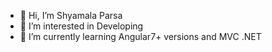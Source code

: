 - 👋 Hi, I’m Shyamala Parsa
- 👀 I’m interested in Developing 
- 🌱 I’m currently learning Angular7+ versions and MVC .NET

<!---
ShyamalaParsa/ShyamalaParsa is a ✨ special ✨ repository because its `README.md` (this file) appears on your GitHub profile.
You can click the Preview link to take a look at your changes.
--->
